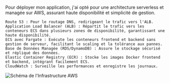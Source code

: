 Pour déployer mon application, j'ai opté pour une architecture serverless et managée sur AWS, assurant haute disponibilité et simplicité de gestion.

    Route 53 : Pour le routage DNS, redirigeant le trafic vers l'ALB.
    Application Load Balancer (ALB) : Répartit le trafic vers les conteneurs ECS dans plusieurs zones de disponibilité, garantissant une haute disponibilité.
    ECS avec Fargate : Exécute les conteneurs frontend et backend sans gestion de serveur, facilitant le scaling et la tolérance aux pannes.
    Base de Données Managée (RDS/DynamoDB) : Assure le stockage sécurisé et répliqué des données.
    Elastic Container Registry (ECR) : Stocke les images Docker frontend et backend, intégrant facilement ECS.
    CloudWatch : Surveille les performances et enregistre les journaux.

![Schéma de l'Infrastructure AWS](hetic-infra-2\image.png)
